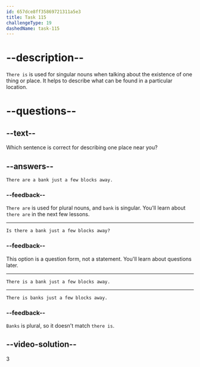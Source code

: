 ```yaml
---
id: 657dce8ff35869721311a5e3
title: Task 115
challengeType: 19
dashedName: task-115
---
```


# --description--

`There is` is used for singular nouns when talking about the existence of one thing or place. It helps to describe what can be found in a particular location.

# --questions--

## --text--

Which sentence is correct for describing one place near you?

## --answers--

`There are a bank just a few blocks away.`

### --feedback--

`There are` is used for plural nouns, and `bank` is singular. You'll learn about `there are` in the next few lessons.

---

`Is there a bank just a few blocks away?`

### --feedback--

This option is a question form, not a statement. You'll learn about questions later.

---

`There is a bank just a few blocks away.`

---

`There is banks just a few blocks away.`

### --feedback--

`Banks` is plural, so it doesn't match `there is`.

## --video-solution--

3
